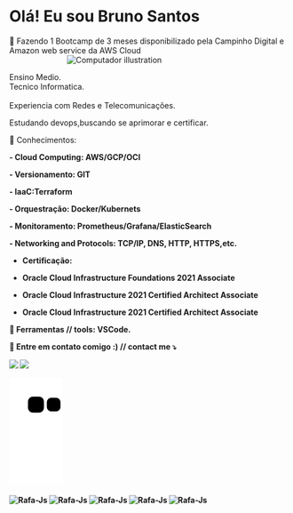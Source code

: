 # Olá! Eu sou Bruno Santos

🔔 Fazendo 1 Bootcamp de 3 meses disponibilizado pela Campinho Digital e Amazon web service da AWS Cloud
<img src="https://raw.githubusercontent.com/MicaelliMedeiros/micaellimedeiros/master/image/computer-illustration.png" min-width="400px" max-width="400px" width="400px" align="right" alt="Computador illustration">

<p align="left"> <br>
Ensino Medio.<br>
Tecnico Informatica. <br>
<br>
Experiencia com Redes e Telecomunicações. </p>
Estudando devops,buscando se aprimorar e certificar.<br>
</p>

<p align="left">
  🦄 Conhecimentos: <strong> </p>
       - Cloud Computing: AWS/GCP/OCI </p>
       - Versionamento: GIT </p>
		 - IaaC:Terraform </p>
		 - Orquestração: Docker/Kubernets </p>
		 - Monitoramento: Prometheus/Grafana/ElasticSearch</p>
		 - Networking and Protocols: TCP/IP, DNS, HTTP, HTTPS,etc.</p>

  
  - Certificação: </p> 
  - Oracle Cloud Infrastructure Foundations 2021 Associate </p>
  - Oracle Cloud Infrastructure 2021 Certified Architect Associate </p>
  - Oracle Cloud Infrastructure 2021 Certified Architect Associate </p>
		 
  💼 Ferramentas // tools: <strong>VSCode.</strong>
</p>

<p align="left">
  💌 Entre em contato comigo :) // contact me ⤵️
</p>

<p align="left">
  <a href="mailto:brunosantosc1@gmail.com" alt="Gmail">
  <img src="https://img.shields.io/badge/-Gmail-FF0000?style=flat-square&labelColor=FF0000&logo=gmail&logoColor=white&link=LINK-DO-SEU-EMAIL" /></a>

  <a href="https://www.linkedin.com/in/bruno-santos-6789a2154/" alt="Linkedin">
  <img src="https://img.shields.io/badge/-Linkedin-0e76a8?style=flat-square&logo=Linkedin&logoColor=white&link=LINK-DO-SEU-LINKEDIN" /></a>
	
</div>

![Snake animation](https://github.com/rafaballerini/rafaballerini/blob/output/github-contribution-grid-snake.svg)

<img align="center" alt="Rafa-Js" height="50" width="60" src="https://cdn.jsdelivr.net/gh/devicons/devicon/icons/amazonwebservices/amazonwebservices-original.svg" />
  <img align="center" alt="Rafa-Js" height="50" width="60" src="https://cdn.jsdelivr.net/gh/devicons/devicon/icons/docker/docker-original-wordmark.svg" />
  <img align="center" alt="Rafa-Js" height="50" width="60" src="https://cdn.jsdelivr.net/gh/devicons/devicon/icons/linux/linux-original.svg" />
  <img align="center" alt="Rafa-Js" height="50" width="50" src="https://cdn.jsdelivr.net/gh/devicons/devicon/icons/putty/putty-original.svg" />
  <img align="center" alt="Rafa-Js" height="50" width="50" src="https://drive.google.com/drive/u/0/folders/1rH1C3rs104T9hE0jZq3N6z0ZfpczlNzt" />

